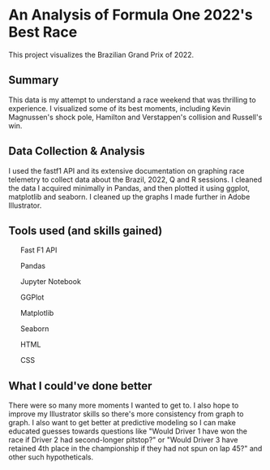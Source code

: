 # An Analysis of Formula One 2022's Best Race
This project visualizes the Brazilian Grand Prix of 2022. 

## Summary 
This data is my attempt to understand a race weekend that was thrilling to experience. I visualized some of its best moments, including Kevin Magnussen's shock pole, Hamilton and Verstappen's collision and Russell's win.

## Data Collection & Analysis
I used the fastf1 API and its extensive documentation on graphing race telemetry to collect data about the Brazil, 2022, Q and R sessions. I cleaned the data I acquired minimally in Pandas, and then plotted it using ggplot, matplotlib and seaborn. I cleaned up the graphs I made further in Adobe Illustrator.

## Tools used (and skills gained)
<ul>Fast F1 API</ul>
<ul>Pandas</ul>
<ul>Jupyter Notebook</ul>
<ul>GGPlot</ul>
<ul>Matplotlib</ul>
<ul>Seaborn</ul>
<ul>HTML</ul>
<ul>CSS</ul> 

## What I could've done better
There were so many more moments I wanted to get to. I also hope to improve my Illustrator skills so there's more consistency from graph to graph. I also want to get better at predictive modeling so I can make educated guesses towards questions like "Would Driver 1 have won the race if Driver 2 had second-longer pitstop?" or "Would Driver 3 have retained 4th place in the championship if they had not spun on lap 45?" and other such hypotheticals. 
